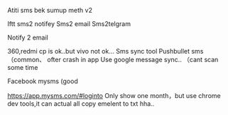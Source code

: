 Atiti sms bek sumup meth v2

Iftt  sms2 notifey
Sms2 email 
Sms2telgram


Notify 2 email


360,redmi cp is ok..but vivo not ok...
Sms sync tool
Pushbullet sms   （common、 ofter crash  in app
Use google message sync.. （cant scan some time


Facebook mysms (good

https://app.mysms.com/#loginto 
Only show one month，but use chrome dev tools,it can actual all copy  emelent  to txt hha..
